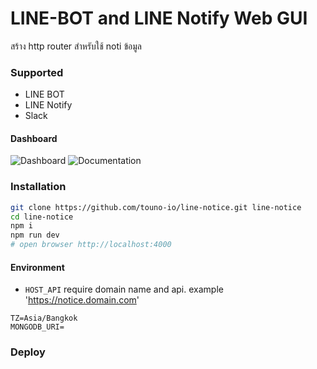 # LINE-BOT and LINE Notify Web GUI
สร้าง http router สำหรับใช้ noti ข้อมูล

### Supported
- LINE BOT
- LINE Notify
- Slack

#### Dashboard
![Dashboard](https://raw.githubusercontent.com/touno-io/line-notice/master/docs/dashboard.png)
![Documentation](https://raw.githubusercontent.com/touno-io/line-notice/master/docs/documentation.png)

### Installation
```bash
git clone https://github.com/touno-io/line-notice.git line-notice
cd line-notice
npm i
npm run dev
# open browser http://localhost:4000
```

#### Environment

- `HOST_API` require domain name and api. example 'https://notice.domain.com'

```env
TZ=Asia/Bangkok
MONGODB_URI=
```
### Deploy
```

```
